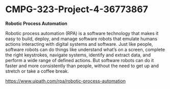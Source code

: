 # CMPG-323-Project-4-36773867

**Robotic Process Automation**


Robotic process automation (RPA) is a software technology that makes it easy to build, deploy, and manage software robots that emulate humans actions interacting with digital systems and software. Just like people, software robots can do things like understand what’s on a screen, complete the right keystrokes, navigate systems, identify and extract data, and perform a wide range of defined actions. But software robots can do it faster and more consistently than people, without the need to get up and stretch or take a coffee break.

https://www.uipath.com/rpa/robotic-process-automation
